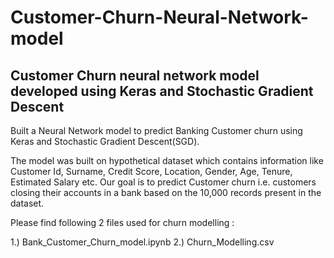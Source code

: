 # Customer-Churn-Neural-Network-model
Customer Churn neural network model developed using Keras and Stochastic Gradient Descent
--------------------------------------------------------------------------------------------

Built a Neural Network model to predict Banking Customer churn using Keras and Stochastic Gradient Descent(SGD). 

The model was built on hypothetical dataset which contains information like Customer Id, Surname, Credit Score, Location, Gender, Age, Tenure, 
Estimated Salary etc. 
Our goal is to predict Customer churn i.e. customers closing their accounts in a bank based on the 10,000 records present in the dataset.

Please find following 2 files used for churn modelling : 

1.) Bank_Customer_Churn_model.ipynb 
2.) Churn_Modelling.csv 
